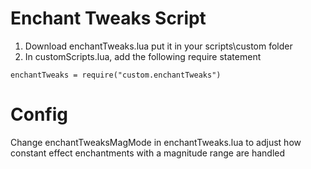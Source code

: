 # Enchant Tweaks Script
1. Download enchantTweaks.lua put it in your scripts\custom folder
2. In customScripts.lua, add the following require statement
```
enchantTweaks = require("custom.enchantTweaks")
```

# Config
Change enchantTweaksMagMode in enchantTweaks.lua to adjust how constant effect enchantments with a magnitude range are handled

